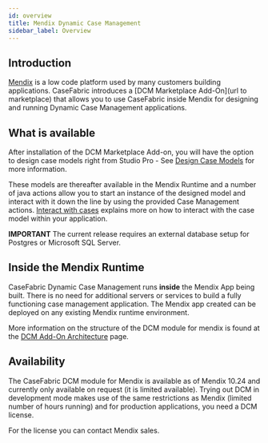 ```yaml
---
id: overview
title: Mendix Dynamic Case Management
sidebar_label: Overview
---
```


## Introduction

[Mendix](https://mendix.com) is a low code platform used by many customers building applications.
CaseFabric introduces a [DCM Marketplace Add-On](url to marketplace) that allows you to use CaseFabric 
inside Mendix for designing and running Dynamic Case Management applications. 

## What is available

After installation of the DCM Marketplace Add-on, you will have the option to design case models 
right from Studio Pro - See [Design Case Models](designmodels) for more information.

These models are thereafter available in the Mendix Runtime and a number of java actions allow you
to start an instance of the designed model and interact with it down the line by using the provided 
Case Management actions. [Interact with cases](usecases.md) explains more on how to interact with the case
model within your application.

**IMPORTANT** The current release requires an external database setup for Postgres or Microsoft SQL Server. 

## Inside the Mendix Runtime

CaseFabric Dynamic Case Management runs **inside** the Mendix App being built. 
There is no need for additional servers or services to build a fully functioning
case management application. The Mendix app created can be deployed on any existing 
Mendix runtime environment.

More information on the structure of the DCM module for mendix is found at the 
[DCM Add-On Architecture](architecture) page.

## Availability

The CaseFabric DCM module for Mendix is available as of Mendix 10.24 and currently only
available on request (it is limited available). Trying out DCM in development mode makes use
of the same restrictions as Mendix (limited number of hours running) and for production
applications, you need a DCM license. 

For the license you can contact Mendix sales. 
